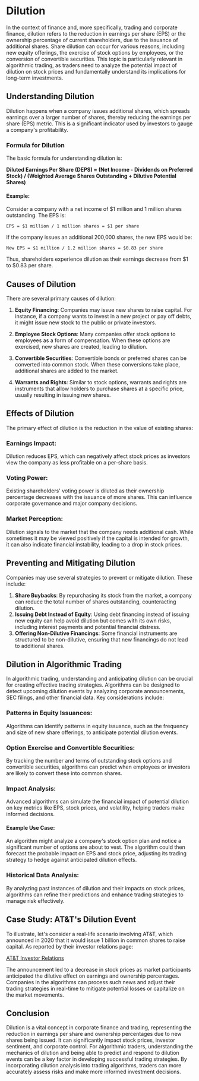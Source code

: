 # Dilution

In the context of finance and, more specifically, trading and corporate finance, dilution refers to the reduction in earnings per share (EPS) or the ownership percentage of current shareholders, due to the issuance of additional shares. Share dilution can occur for various reasons, including new equity offerings, the exercise of stock options by employees, or the conversion of convertible securities. This topic is particularly relevant in algorithmic trading, as traders need to analyze the potential impact of dilution on stock prices and fundamentally understand its implications for long-term investments.

## Understanding Dilution

Dilution happens when a company issues additional shares, which spreads earnings over a larger number of shares, thereby reducing the earnings per share (EPS) metric. This is a significant indicator used by investors to gauge a company's profitability.

### Formula for Dilution

The basic formula for understanding dilution is:

**Diluted Earnings Per Share (DEPS) = (Net Income - Dividends on Preferred Stock) / (Weighted Average Shares Outstanding + Dilutive Potential Shares)**

#### Example:
Consider a company with a net income of $1 million and 1 million shares outstanding. The EPS is: 

    EPS = $1 million / 1 million shares = $1 per share

If the company issues an additional 200,000 shares, the new EPS would be:

    New EPS = $1 million / 1.2 million shares = $0.83 per share

Thus, shareholders experience dilution as their earnings decrease from $1 to $0.83 per share.

## Causes of Dilution

There are several primary causes of dilution:

1. **Equity Financing**: Companies may issue new shares to raise capital. For instance, if a company wants to invest in a new project or pay off debts, it might issue new stock to the public or private investors.

2. **Employee Stock Options**: Many companies offer stock options to employees as a form of compensation. When these options are exercised, new shares are created, leading to dilution.

3. **Convertible Securities**: Convertible bonds or preferred shares can be converted into common stock. When these conversions take place, additional shares are added to the market.

4. **Warrants and Rights**: Similar to stock options, warrants and rights are instruments that allow holders to purchase shares at a specific price, usually resulting in issuing new shares.

## Effects of Dilution

The primary effect of dilution is the reduction in the value of existing shares:

### **Earnings Impact**: 
Dilution reduces EPS, which can negatively affect stock prices as investors view the company as less profitable on a per-share basis.

### **Voting Power**:
Existing shareholders' voting power is diluted as their ownership percentage decreases with the issuance of more shares. This can influence corporate governance and major company decisions.

### **Market Perception**: 
Dilution signals to the market that the company needs additional cash. While sometimes it may be viewed positively if the capital is intended for growth, it can also indicate financial instability, leading to a drop in stock prices.

## Preventing and Mitigating Dilution

Companies may use several strategies to prevent or mitigate dilution. These include:

1. **Share Buybacks**: By repurchasing its stock from the market, a company can reduce the total number of shares outstanding, counteracting dilution.
2. **Issuing Debt Instead of Equity**: Using debt financing instead of issuing new equity can help avoid dilution but comes with its own risks, including interest payments and potential financial distress.
3. **Offering Non-Dilutive Financings**: Some financial instruments are structured to be non-dilutive, ensuring that new financings do not lead to additional shares.

## Dilution in Algorithmic Trading

In algorithmic trading, understanding and anticipating dilution can be crucial for creating effective trading strategies. Algorithms can be designed to detect upcoming dilution events by analyzing corporate announcements, SEC filings, and other financial data. Key considerations include:

### **Patterns in Equity Issuances**:
Algorithms can identify patterns in equity issuance, such as the frequency and size of new share offerings, to anticipate potential dilution events.

### **Option Exercise and Convertible Securities**:
By tracking the number and terms of outstanding stock options and convertible securities, algorithms can predict when employees or investors are likely to convert these into common shares.

### **Impact Analysis**:
Advanced algorithms can simulate the financial impact of potential dilution on key metrics like EPS, stock prices, and volatility, helping traders make informed decisions.

#### Example Use Case:
An algorithm might analyze a company's stock option plan and notice a significant number of options are about to vest. The algorithm could then forecast the probable impact on EPS and stock price, adjusting its trading strategy to hedge against anticipated dilution effects.

### **Historical Data Analysis**:
By analyzing past instances of dilution and their impacts on stock prices, algorithms can refine their predictions and enhance trading strategies to manage risk effectively.

## Case Study: AT&T's Dilution Event

To illustrate, let's consider a real-life scenario involving AT&T, which announced in 2020 that it would issue 1 billion in common shares to raise capital. As reported by their investor relations page:

[AT&T Investor Relations](https://investors.att.com/)

The announcement led to a decrease in stock prices as market participants anticipated the dilutive effect on earnings and ownership percentages. Companies in the algorithms can process such news and adjust their trading strategies in real-time to mitigate potential losses or capitalize on the market movements.

## Conclusion

Dilution is a vital concept in corporate finance and trading, representing the reduction in earnings per share and ownership percentages due to new shares being issued. It can significantly impact stock prices, investor sentiment, and corporate control. For algorithmic traders, understanding the mechanics of dilution and being able to predict and respond to dilution events can be a key factor in developing successful trading strategies. By incorporating dilution analysis into trading algorithms, traders can more accurately assess risks and make more informed investment decisions.